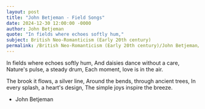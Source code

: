 ```yaml
---
layout: post
title: "John Betjeman - Field Songs"
date: 2024-12-30 12:00:00 -0000
author: John Betjeman
quote: "In fields where echoes softly hum,"
subject: British Neo-Romanticism (Early 20th century)
permalink: /British Neo-Romanticism (Early 20th century)/John Betjeman/John Betjeman - Field Songs
---
```


In fields where echoes softly hum,
And daisies dance without a care,
Nature's pulse, a steady drum,
Each moment, love is in the air.

The brook it flows, a silver line,
Around the bends, through ancient trees,
In every splash, a heart's design,
The simple joys inspire the breeze.

- John Betjeman
